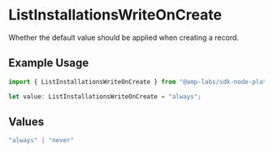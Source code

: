 # ListInstallationsWriteOnCreate

Whether the default value should be applied when creating a record.

## Example Usage

```typescript
import { ListInstallationsWriteOnCreate } from "@amp-labs/sdk-node-platform/models/operations";

let value: ListInstallationsWriteOnCreate = "always";
```

## Values

```typescript
"always" | "never"
```